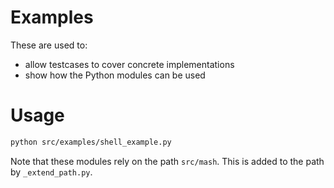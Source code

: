 # Examples

These are used to:

- allow testcases to cover concrete implementations
- show how the Python modules can be used

# Usage

```sh
python src/examples/shell_example.py
```

Note that these modules rely on the path `src/mash`. This is added to the path by `_extend_path.py`.
